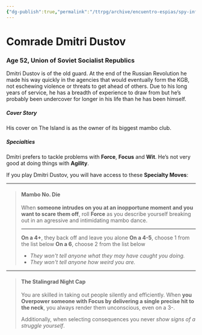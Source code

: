 ```yaml
---
{"dg-publish":true,"permalink":"/ttrpg/archive/encuentro-espias/spy-info/dmitri-dustov/","tags":["TTRPG/Games/EE"]}
---
```


# Comrade Dmitri Dustov
### Age 52, Union of Soviet Socialist Republics

Dmitri Dustov is of the old guard. At the end of the Russian Revolution he made his way quickly in the agencies that would eventually form the KGB, not eschewing violence or threats to get ahead of others. Due to his long years of service, he has a breadth of experience to draw from but he’s probably been undercover for longer in his life than he has been himself. 

##### Cover Story
His cover on The Island is as the owner of its biggest mambo club.

##### Specialties
Dmitri prefers to tackle problems with **Force**, **Focus** and **Wit**. He’s not very good at doing things with **Agility**.

If you play Dmitri Dustov, you will have access to these **Specialty Moves**:

---

>#### Mambo No. Die
>When **someone intrudes on you at an inopportune moment and you want to scare them off**, roll **Force** as you describe yourself breaking out in an agressive and intimidating mambo dance. 
>
>---
>**On a 4+**, they back off and leave you alone
>**On a 4-5**, choose 1 from the list below
>**On a 6**, choose 2 from the list below
>
>- *They won't tell anyone what they may have caught you doing.*
>- *They won't tell anyone how weird you are.*

---
>#### The Stalingrad Night Cap
>You are skilled in taking out people silently and efficiently. When **you Overpower someone with Focus by delivering a single precise hit to the neck**, you always render them unconscious, even on a 3-. 
>
>Additionally, when selecting consequences you never *show signs of a struggle yourself*.